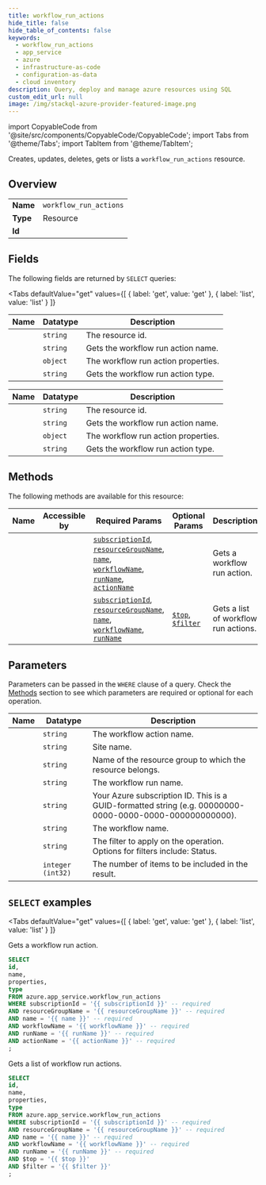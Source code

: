 ```yaml
--- 
title: workflow_run_actions
hide_title: false
hide_table_of_contents: false
keywords:
  - workflow_run_actions
  - app_service
  - azure
  - infrastructure-as-code
  - configuration-as-data
  - cloud inventory
description: Query, deploy and manage azure resources using SQL
custom_edit_url: null
image: /img/stackql-azure-provider-featured-image.png
---
```


import CopyableCode from '@site/src/components/CopyableCode/CopyableCode';
import Tabs from '@theme/Tabs';
import TabItem from '@theme/TabItem';

Creates, updates, deletes, gets or lists a <code>workflow_run_actions</code> resource.

## Overview
<table><tbody>
<tr><td><b>Name</b></td><td><code>workflow_run_actions</code></td></tr>
<tr><td><b>Type</b></td><td>Resource</td></tr>
<tr><td><b>Id</b></td><td><CopyableCode code="azure.app_service.workflow_run_actions" /></td></tr>
</tbody></table>

## Fields

The following fields are returned by `SELECT` queries:

<Tabs
    defaultValue="get"
    values={[
        { label: 'get', value: 'get' },
        { label: 'list', value: 'list' }
    ]}
>
<TabItem value="get">

<table>
<thead>
    <tr>
    <th>Name</th>
    <th>Datatype</th>
    <th>Description</th>
    </tr>
</thead>
<tbody>
<tr>
    <td><CopyableCode code="id" /></td>
    <td><code>string</code></td>
    <td>The resource id.</td>
</tr>
<tr>
    <td><CopyableCode code="name" /></td>
    <td><code>string</code></td>
    <td>Gets the workflow run action name.</td>
</tr>
<tr>
    <td><CopyableCode code="properties" /></td>
    <td><code>object</code></td>
    <td>The workflow run action properties.</td>
</tr>
<tr>
    <td><CopyableCode code="type" /></td>
    <td><code>string</code></td>
    <td>Gets the workflow run action type.</td>
</tr>
</tbody>
</table>
</TabItem>
<TabItem value="list">

<table>
<thead>
    <tr>
    <th>Name</th>
    <th>Datatype</th>
    <th>Description</th>
    </tr>
</thead>
<tbody>
<tr>
    <td><CopyableCode code="id" /></td>
    <td><code>string</code></td>
    <td>The resource id.</td>
</tr>
<tr>
    <td><CopyableCode code="name" /></td>
    <td><code>string</code></td>
    <td>Gets the workflow run action name.</td>
</tr>
<tr>
    <td><CopyableCode code="properties" /></td>
    <td><code>object</code></td>
    <td>The workflow run action properties.</td>
</tr>
<tr>
    <td><CopyableCode code="type" /></td>
    <td><code>string</code></td>
    <td>Gets the workflow run action type.</td>
</tr>
</tbody>
</table>
</TabItem>
</Tabs>

## Methods

The following methods are available for this resource:

<table>
<thead>
    <tr>
    <th>Name</th>
    <th>Accessible by</th>
    <th>Required Params</th>
    <th>Optional Params</th>
    <th>Description</th>
    </tr>
</thead>
<tbody>
<tr>
    <td><a href="#get"><CopyableCode code="get" /></a></td>
    <td><CopyableCode code="select" /></td>
    <td><a href="#parameter-subscriptionId"><code>subscriptionId</code></a>, <a href="#parameter-resourceGroupName"><code>resourceGroupName</code></a>, <a href="#parameter-name"><code>name</code></a>, <a href="#parameter-workflowName"><code>workflowName</code></a>, <a href="#parameter-runName"><code>runName</code></a>, <a href="#parameter-actionName"><code>actionName</code></a></td>
    <td></td>
    <td>Gets a workflow run action.</td>
</tr>
<tr>
    <td><a href="#list"><CopyableCode code="list" /></a></td>
    <td><CopyableCode code="select" /></td>
    <td><a href="#parameter-subscriptionId"><code>subscriptionId</code></a>, <a href="#parameter-resourceGroupName"><code>resourceGroupName</code></a>, <a href="#parameter-name"><code>name</code></a>, <a href="#parameter-workflowName"><code>workflowName</code></a>, <a href="#parameter-runName"><code>runName</code></a></td>
    <td><a href="#parameter-$top"><code>$top</code></a>, <a href="#parameter-$filter"><code>$filter</code></a></td>
    <td>Gets a list of workflow run actions.</td>
</tr>
</tbody>
</table>

## Parameters

Parameters can be passed in the `WHERE` clause of a query. Check the [Methods](#methods) section to see which parameters are required or optional for each operation.

<table>
<thead>
    <tr>
    <th>Name</th>
    <th>Datatype</th>
    <th>Description</th>
    </tr>
</thead>
<tbody>
<tr id="parameter-actionName">
    <td><CopyableCode code="actionName" /></td>
    <td><code>string</code></td>
    <td>The workflow action name.</td>
</tr>
<tr id="parameter-name">
    <td><CopyableCode code="name" /></td>
    <td><code>string</code></td>
    <td>Site name.</td>
</tr>
<tr id="parameter-resourceGroupName">
    <td><CopyableCode code="resourceGroupName" /></td>
    <td><code>string</code></td>
    <td>Name of the resource group to which the resource belongs.</td>
</tr>
<tr id="parameter-runName">
    <td><CopyableCode code="runName" /></td>
    <td><code>string</code></td>
    <td>The workflow run name.</td>
</tr>
<tr id="parameter-subscriptionId">
    <td><CopyableCode code="subscriptionId" /></td>
    <td><code>string</code></td>
    <td>Your Azure subscription ID. This is a GUID-formatted string (e.g. 00000000-0000-0000-0000-000000000000).</td>
</tr>
<tr id="parameter-workflowName">
    <td><CopyableCode code="workflowName" /></td>
    <td><code>string</code></td>
    <td>The workflow name.</td>
</tr>
<tr id="parameter-$filter">
    <td><CopyableCode code="$filter" /></td>
    <td><code>string</code></td>
    <td>The filter to apply on the operation. Options for filters include: Status.</td>
</tr>
<tr id="parameter-$top">
    <td><CopyableCode code="$top" /></td>
    <td><code>integer (int32)</code></td>
    <td>The number of items to be included in the result.</td>
</tr>
</tbody>
</table>

## `SELECT` examples

<Tabs
    defaultValue="get"
    values={[
        { label: 'get', value: 'get' },
        { label: 'list', value: 'list' }
    ]}
>
<TabItem value="get">

Gets a workflow run action.

```sql
SELECT
id,
name,
properties,
type
FROM azure.app_service.workflow_run_actions
WHERE subscriptionId = '{{ subscriptionId }}' -- required
AND resourceGroupName = '{{ resourceGroupName }}' -- required
AND name = '{{ name }}' -- required
AND workflowName = '{{ workflowName }}' -- required
AND runName = '{{ runName }}' -- required
AND actionName = '{{ actionName }}' -- required
;
```
</TabItem>
<TabItem value="list">

Gets a list of workflow run actions.

```sql
SELECT
id,
name,
properties,
type
FROM azure.app_service.workflow_run_actions
WHERE subscriptionId = '{{ subscriptionId }}' -- required
AND resourceGroupName = '{{ resourceGroupName }}' -- required
AND name = '{{ name }}' -- required
AND workflowName = '{{ workflowName }}' -- required
AND runName = '{{ runName }}' -- required
AND $top = '{{ $top }}'
AND $filter = '{{ $filter }}'
;
```
</TabItem>
</Tabs>
